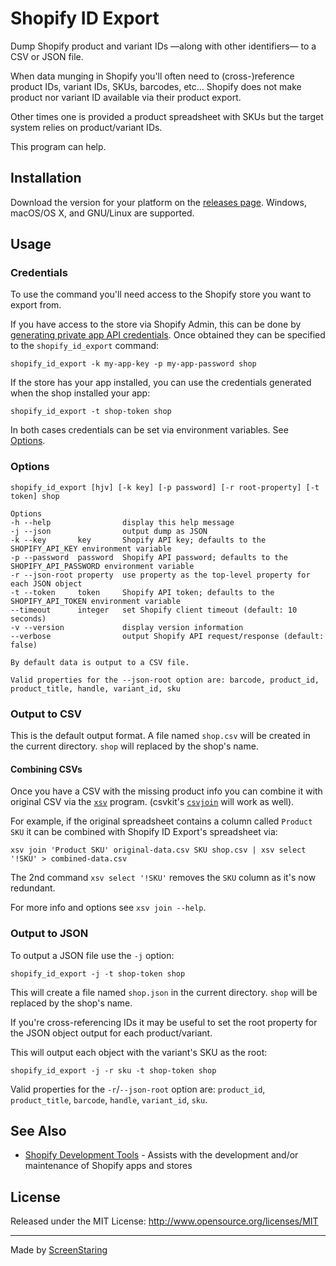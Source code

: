 # Shopify ID Export

Dump Shopify product and variant IDs —along with other identifiers— to a CSV or JSON file.

When data munging in Shopify you'll often need to (cross-)reference product IDs, variant IDs, SKUs,
barcodes, etc... Shopify does not make product nor variant ID available via their product export.

Other times one is provided a product spreadsheet with SKUs but the target system relies
on product/variant IDs.

This program can help.


## Installation

Download the version for your platform on the [releases page](https://github.com/screenstaring/shopify_id_export/releases).
Windows, macOS/OS X, and GNU/Linux are supported.

## Usage

### Credentials

To use the command you'll need access to the Shopify store you want to export from.

If you have access to the store via Shopify Admin, this can be done by [generating private app API credentials](https://shopify.dev/tutorials/generate-api-credentials).
Once obtained they can be specified to the `shopify_id_export` command:

```
shopify_id_export -k my-app-key -p my-app-password shop
```

If the store has your app installed, you can use the credentials generated when the shop installed your app:

```
shopify_id_export -t shop-token shop
```

In both cases credentials can be set via environment variables. See [Options](#options).

### Options

```
shopify_id_export [hjv] [-k key] [-p password] [-r root-property] [-t token] shop

Options
-h --help                display this help message
-j --json                output dump as JSON
-k --key       key       Shopify API key; defaults to the SHOPIFY_API_KEY environment variable
-p --password  password  Shopify API password; defaults to the SHOPIFY_API_PASSWORD environment variable
-r --json-root property  use property as the top-level property for each JSON object
-t --token     token     Shopify API token; defaults to the SHOPIFY_API_TOKEN environment variable
--timeout      integer   set Shopify client timeout (default: 10 seconds)
-v --version             display version information
--verbose                output Shopify API request/response (default: false)

By default data is output to a CSV file.

Valid properties for the --json-root option are: barcode, product_id, product_title, handle, variant_id, sku
```

### Output to CSV

This is the default output format. A file named `shop.csv` will be created in the current directory. `shop` will replaced by the shop's name.

#### Combining CSVs

Once you have a CSV with the missing product info you can combine it with original CSV via the [`xsv`](https://github.com/BurntSushi/xsv) program.
(csvkit's [`csvjoin`](https://csvkit.readthedocs.io/en/latest/scripts/csvjoin.html) will work as well).

For example, if the original spreadsheet contains a column called `Product SKU` it can be combined with Shopify ID Export's spreadsheet via:
```
xsv join 'Product SKU' original-data.csv SKU shop.csv | xsv select '!SKU' > combined-data.csv
```

The 2nd command `xsv select '!SKU'` removes the `SKU` column as it's now redundant.

For more info and options see `xsv join --help`.

### Output to JSON

To output a JSON file use the `-j` option:
```
shopify_id_export -j -t shop-token shop
```

This will create a file named `shop.json` in the current directory. `shop` will be replaced by the shop's name.

If you're cross-referencing IDs it may be useful to set the root property for the JSON object output for each product/variant.

This will output each object with the variant's SKU as the root:
```
shopify_id_export -j -r sku -t shop-token shop
```

Valid properties for the `-r`/`--json-root` option are: `product_id`, `product_title`, `barcode`, `handle`, `variant_id`, `sku`.

## See Also

- [Shopify Development Tools](https://github.com/ScreenStaring/shopify-dev-tools) - Assists with the development and/or maintenance of Shopify apps and stores


## License

Released under the MIT License: http://www.opensource.org/licenses/MIT

---

Made by [ScreenStaring](http://screenstaring.com)
